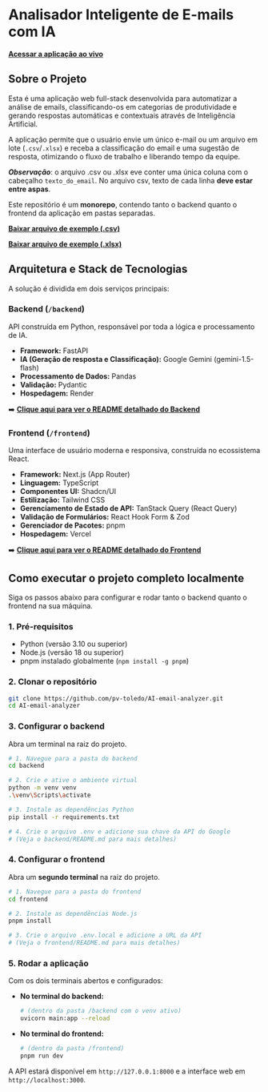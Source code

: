 # Analisador Inteligente de E-mails com IA

[**Acessar a aplicação ao vivo**](https://ai-email-analyzer.vercel.app)

## Sobre o Projeto

Esta é uma aplicação web full-stack desenvolvida para automatizar a análise de emails, classificando-os em categorias de produtividade e gerando respostas automáticas e contextuais através de Inteligência Artificial.

A aplicação permite que o usuário envie um único e-mail ou um arquivo em lote (`.csv`/`.xlsx`) e receba a classificação do email e uma sugestão de resposta, otimizando o fluxo de trabalho e liberando tempo da equipe.

***Observação***: o arquivo .csv ou .xlsx eve conter uma única coluna com o cabeçalho `texto_do_email`. No arquivo csv, texto de cada linha **deve estar entre aspas**.

Este repositório é um **monorepo**, contendo tanto o backend quanto o frontend da aplicação em pastas separadas.

[**Baixar arquivo de exemplo (.csv)**](https://drive.google.com/uc?export=download&id=1H8F9YdEPxVtvUuVbd5dshgvKkjNjN2gd)

[**Baixar arquivo de exemplo (.xlsx)**](https://docs.google.com/spreadsheets/d/1lAImSP4NK0_HttotcaeNzUXDXzr-Z2li/export?format=xlsx)

## Arquitetura e Stack de Tecnologias

A solução é dividida em dois serviços principais:

### Backend (`/backend`)

API construída em Python, responsável por toda a lógica e processamento de IA.

* **Framework:** FastAPI
* **IA (Geração de resposta e Classificação):** Google Gemini (gemini-1.5-flash)
* **Processamento de Dados:** Pandas
* **Validação:** Pydantic
* **Hospedagem:** Render

➡️ [**Clique aqui para ver o README detalhado do Backend**](./backend/README.md)

###  Frontend (`/frontend`)

Uma interface de usuário moderna e responsiva, construída no ecossistema React.

* **Framework:** Next.js (App Router)
* **Linguagem:** TypeScript
* **Componentes UI:** Shadcn/UI
* **Estilização:** Tailwind CSS
* **Gerenciamento de Estado de API:** TanStack Query (React Query)
* **Validação de Formulários:** React Hook Form & Zod
* **Gerenciador de Pacotes:** pnpm
* **Hospedagem:** Vercel

➡️ [**Clique aqui para ver o README detalhado do Frontend**](./frontend/README.md)

## Como executar o projeto completo localmente

Siga os passos abaixo para configurar e rodar tanto o backend quanto o frontend na sua máquina.

### 1. Pré-requisitos

* Python (versão 3.10 ou superior)
* Node.js (versão 18 ou superior)
* pnpm instalado globalmente (`npm install -g pnpm`)

### 2. Clonar o repositório

```bash
git clone https://github.com/pv-toledo/AI-email-analyzer.git
cd AI-email-analyzer
```

### 3. Configurar o backend

Abra um terminal na raiz do projeto.

```bash
# 1. Navegue para a pasta do backend
cd backend

# 2. Crie e ative o ambiente virtual
python -m venv venv
.\venv\Scripts\activate

# 3. Instale as dependências Python
pip install -r requirements.txt

# 4. Crie o arquivo .env e adicione sua chave da API do Google
# (Veja o backend/README.md para mais detalhes)
```

### 4. Configurar o frontend

Abra um **segundo terminal** na raiz do projeto.

```bash
# 1. Navegue para a pasta do frontend
cd frontend

# 2. Instale as dependências Node.js
pnpm install

# 3. Crie o arquivo .env.local e adicione a URL da API
# (Veja o frontend/README.md para mais detalhes)
```

### 5. Rodar a aplicação

Com os dois terminais abertos e configurados:

* **No terminal do backend:**
  ```bash
  # (dentro da pasta /backend com o venv ativo)
  uvicorn main:app --reload
  ```

* **No terminal do frontend:**
  ```bash
  # (dentro da pasta /frontend)
  pnpm run dev
  ```

A API estará disponível em `http://127.0.0.1:8000` e a interface web em `http://localhost:3000`.


